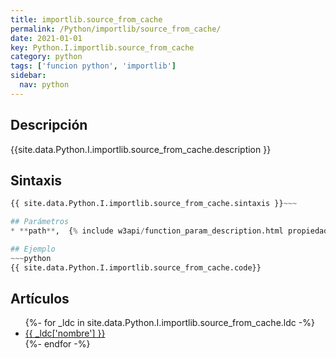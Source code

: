 ```yaml
---
title: importlib.source_from_cache
permalink: /Python/importlib/source_from_cache/
date: 2021-01-01
key: Python.I.importlib.source_from_cache
category: python
tags: ['funcion python', 'importlib']
sidebar: 
  nav: python
---
```


## Descripción
{{site.data.Python.I.importlib.source_from_cache.description }}

## Sintaxis
~~~python
{{ site.data.Python.I.importlib.source_from_cache.sintaxis }}~~~

## Parámetros
* **path**,  {% include w3api/function_param_description.html propiedad=site.data.Python.I.importlib.source_from_cache valor="path" %}

## Ejemplo
~~~python
{{ site.data.Python.I.importlib.source_from_cache.code}}
~~~

## Artículos
<ul>
{%- for _ldc in site.data.Python.I.importlib.source_from_cache.ldc -%}
   <li>
       <a href="{{_ldc['url'] }}">{{ _ldc['nombre'] }}</a>
   </li>
{%- endfor -%}
</ul>
